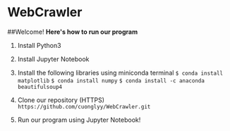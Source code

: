 # WebCrawler
##Welcome!
**Here's how to run our program**

1. Install Python3
2. Install Jupyter Notebook
3. Install the following libraries using miniconda terminal
    `$ conda install matplotlib`
    `$ conda install numpy`
    `$ conda install -c anaconda beautifulsoup4`

4. Clone our repository (HTTPS)
    `https://github.com/cuonglyy/WebCrawler.git`
    
5. Run our program using Jupyter Notebook!
